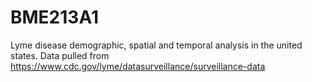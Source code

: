 # BME213A1
Lyme disease demographic, spatial and temporal analysis in the united states. Data pulled from https://www.cdc.gov/lyme/datasurveillance/surveillance-data

